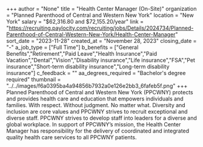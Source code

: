 +++
author = "None"
title = "Health Center Manager (On-Site)"
organization = "Planned Parenthood of Central and Western New York"
location = "New York"
salary = "$62,316.80 and $72,155.20/year"
link = "https://recruiting.paylocity.com/recruiting/jobs/Details/2024734/Planned-Parenthood-of-Central-Western-New-York/Health-Center-Manager"
sort_date = "2023-11-28"
created_at = "November 28, 2023"
closing_date = "-"
a_job_type = ["Full Time"]
b_benefits = ["General Benefits","Retirement","Paid Leave","Health Insurance","Paid Vacation","Dental","Vision","Disability insurance","Life insurance","FSA","Pet insurance","Short-term disability insurance","Long-term disability insurance"]
c_feedback = ""
aa_degrees_required = "Bachelor's degree required"
thumbnail = "../../images/f6a0395ba4a94856b7932a0e126e2bb3_6fafeb5f.png"
+++
Planned Parenthood of Central and Western New York (PPCWNY) protects and provides health care and education that empowers individuals and families. With respect. Without judgment. No matter what. Diversity and inclusion are core values and PPCWNY strives to recruit exceptional and diverse staff. PPCWNY strives to develop staff into leaders for a diverse and global workplace. In support of PPCWNY’s mission, the Health Center Manager has responsibility for the delivery of coordinated and integrated quality health care services to all PPCWNY patients.
